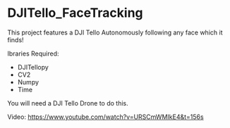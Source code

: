 # DJITello_FaceTracking
This project features a DJI Tello Autonomously following any face which it finds!


Ibraries Required:
  - DJITellopy
  - CV2
  - Numpy
  - Time
  
You will need a DJI Tello Drone to do this.

Video: https://www.youtube.com/watch?v=URSCmWMIkE4&t=156s

